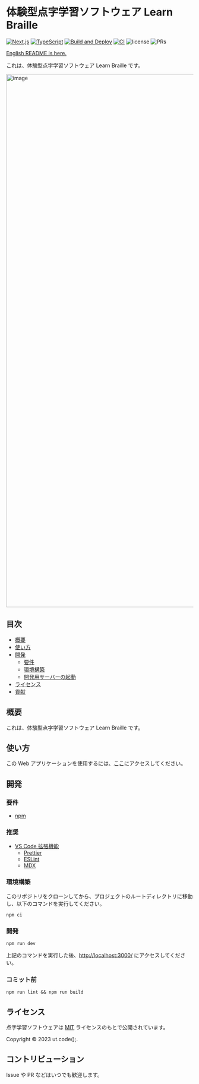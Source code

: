 # 体験型点字学習ソフトウェア Learn Braille

[![Next.js](https://img.shields.io/badge/Next.js-000000.svg?logo=next.js)](https://github.com/vercel/next.js/)
[![TypeScript](https://img.shields.io/badge/TypeScript-007ACC.svg?logo=typescript&logoColor=white)](https://github.com/microsoft/TypeScript)
[![Build and Deploy](https://github.com/ut-code/learn-braille/actions/workflows/deploy.yml/badge.svg)](https://github.com/ut-code/learn-braille/actions/workflows/deploy.yml)
[![CI](https://github.com/ut-code/learn-braille/actions/workflows/ci.yml/badge.svg)](https://github.com/ut-code/learn-braille/actions/workflows/ci.yml)
![license](https://img.shields.io/badge/license-MIT-informational.svg)
![PRs](https://img.shields.io/badge/PRs-welcome-brightgreen.svg)

[English README is here.](README-en.md)

これは、体験型点字学習ソフトウェア Learn Braille です。

<img width="1436" alt="image" src="https://github.com/ut-code/learn-braille/assets/104971044/743816ce-7f7e-4905-998c-84dc5d03d3bc">

## 目次

- [概要](#概要)
- [使い方](#使い方)
- [開発](#開発)
  - [要件](#要件)
  - [環境構築](#環境構築)
  - [開発用サーバーの起動](#開発用サーバーの起動)
- [ライセンス](#ライセンス)
- [貢献](#貢献)

## 概要

これは、体験型点字学習ソフトウェア Learn Braille です。

## 使い方

この Web アプリケーションを使用するには、[ここ](https://ut-code.github.io/learn-braille/)にアクセスしてください。

## 開発

### 要件

- [npm](https://github.com/npm/cli)

### 推奨

- [VS Code 拡張機能](https://marketplace.visualstudio.com/VSCode)
  - [Prettier](https://marketplace.visualstudio.com/items?itemName=esbenp.prettier-vscode)
  - [ESLint](https://marketplace.visualstudio.com/items?itemName=dbaeumer.vscode-eslint)
  - [MDX](https://marketplace.visualstudio.com/items?itemName=unifiedjs.vscode-mdx)

### 環境構築

このリポジトリをクローンしてから、プロジェクトのルートディレクトリに移動し、以下のコマンドを実行してください。

```shell
npm ci
```

### 開発

```shell
npm run dev
```

上記のコマンドを実行した後、[http://localhost:3000/](http://localhost:3000/) にアクセスしてください。

### コミット前

```shell
npm run lint && npm run build
```

## ライセンス

点字学習ソフトウェアは [MIT](https://opensource.org/licenses/MIT) ライセンスのもとで公開されています。

Copyright © 2023 ut.code();.

## コントリビューション

Issue や PR などはいつでも歓迎します。
